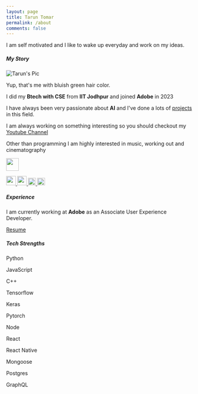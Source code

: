 ```yaml
---
layout: page
title: Tarun Tomar
permalink: /about
comments: false
---
```


<div class="row justify-content-between">
<div class="col-md-9 pr-5">

<p class="text-secondary">I am self motivated and I like to wake up everyday and work on my ideas.
</p>

<!-- <p>I have a <a href="https://www.youtube.com/channel/UCrGNqQYtfvlD7ybzfr7gAuA" target="_blank" class="text-info p-1">YouTube Channel</a> with over 400 subscribers where I post videos around my <u>lifestyle</u>, <u>programming projects</u> or <u>tech</u> in general.</p> -->

<h5>My Story</h5>

<div class="row justify-content-start mt-3 mb-5">

<img class="col-md-5 align-self-center mb-3"  src="{{site.baseurl}}/assets/images/me.jpeg" alt="Tarun's Pic" />

<div class="col-md-7 align-self-center">
<p>Yup, that's me with <span class="text-info">bluish</span> <span class="text-success">green</span> hair color.</p>
<p>I did my <b>Btech with CSE</b> from <b>IIT Jodhpur</b> and joined <b>Adobe</b> in 2023</p>
<p>I have always been very passionate about <b>AI</b> and I've done a lots of <a href="https://github.com/TarunTomar122" target="_blank">projects</a> in this field.</p>

<p>I am always working on something interesting so you should checkout my <a href="https://www.youtube.com/channel/UCrGNqQYtfvlD7ybzfr7gAuA" target="_blank" class="text-info p-1">Youtube Channel</a><br></p>

<p>Other than programming I am highly interested in <span class="font-italic">music</span>, <span class="font-italic">working out</span> and <span class="font-italic">cinematography</span></p>

</div>
</div>


<div class="align-self-center text-center mb-5">

<a class="mt-1 mb-1 p-0 bg-transparent mx-4"
    href="https://www.linkedin.com/in/tarun-tomar-4ab0b5193/">
    <img src="{{ site.baseurl }}/assets/images/linkedin.png" style="height: 2.1rem" />
</a>

<a class="mt-1 mb-1 p-0 bg-transparent mx-4" href="https://www.youtube.com/@tarat122">
    <img src="{{ site.baseurl }}/assets/images/youtube.png" style="height: 1.6rem" />
</a>

<a class="mt-1 mb-1 p-0 bg-transparent mx-4" href="https://www.instagram.com/tarat_122/">
    <img src="{{ site.baseurl }}/assets/images/insta.png" style="height: 1.6rem" />
</a>

<a class="mt-1 mb-1 p-0 bg-transparent mx-4" href="mailto:tomartarun2001@gmail.com">
    <img src="{{ site.baseurl }}/assets/images/gmail.png" style="height: 1.3rem" />
</a>

<a class="mt-1 mb-1 p-0 bg-transparent mx-4" href="https://discord.gg/sGXQfadeaa">
    <img src="{{ site.baseurl }}/assets/images/discord.png" style="height: 1.3rem" />
</a>

</div>

</div>

<div class="col-md-3">

<div class="sticky-top sticky-top-80">

<h5>Experience</h5>

<p>I am currently working at <b><span class="text-danger">Adobe</span></b> as an <span class="text-success">Associate User Experience Developer.</span></p>

<a href="assets/Tarun_Btech_CSE.pdf" download class="btn btn-info">Resume</a>

<div>

<h5 class="mt-5">Tech Strengths</h5>

<div class="row justify-content-between">

<div class="col-md-3">
<p> Python </p>
</div>
<div class="col-md-4">
<p> JavaScript </p>
</div>
<div class="col-md-4">
<p> C++ </p>
</div>
</div>

</div>

<div class="row justify-content-between">

<div class="col-md-3">
<p>Tensorflow</p>
</div>
<div class="col-md-1">
<p>Keras</p>
</div>
<div class="col-md-5">
<p>Pytorch</p>
</div>

</div>

<div class="row justify-content-between">

<div class="col-md-2">
<p>Node</p>
</div>
<div class="col-md-2">
<p>React</p>
</div>
<div class="col-md-6">
<p>React Native</p>
</div>

</div>

<div class="row justify-content-between">

<div class="col-md-3">
<p>Mongoose</p>
</div>
<div class="col-md-2">
<p>Postgres</p>
</div>
<div class="col-md-4">
<p>GraphQL</p>
</div>

</div>

</div>

</div>

</div>
